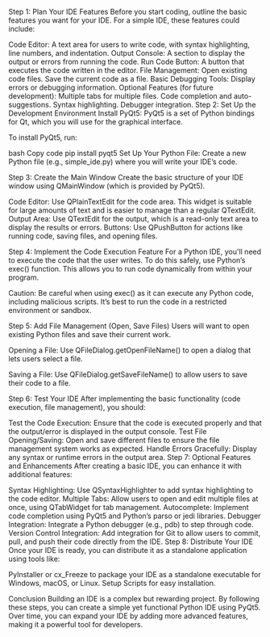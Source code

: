 Step 1: Plan Your IDE Features
Before you start coding, outline the basic features you want for your IDE. For a simple IDE, these features could include:

Code Editor: A text area for users to write code, with syntax highlighting, line numbers, and indentation.
Output Console: A section to display the output or errors from running the code.
Run Code Button: A button that executes the code written in the editor.
File Management:
Open existing code files.
Save the current code as a file.
Basic Debugging Tools: Display errors or debugging information.
Optional Features (for future development):
Multiple tabs for multiple files.
Code completion and auto-suggestions.
Syntax highlighting.
Debugger integration.
Step 2: Set Up the Development Environment
Install PyQt5: PyQt5 is a set of Python bindings for Qt, which you will use for the graphical interface.

To install PyQt5, run:

bash
Copy code
pip install pyqt5
Set Up Your Python File: Create a new Python file (e.g., simple_ide.py) where you will write your IDE’s code.

Step 3: Create the Main Window
Create the basic structure of your IDE window using QMainWindow (which is provided by PyQt5).

Code Editor: Use QPlainTextEdit for the code area. This widget is suitable for large amounts of text and is easier to manage than a regular QTextEdit.
Output Area: Use QTextEdit for the output, which is a read-only text area to display the results or errors.
Buttons: Use QPushButton for actions like running code, saving files, and opening files.

Step 4: Implement the Code Execution Feature
For a Python IDE, you'll need to execute the code that the user writes. To do this safely, use Python’s exec() function. This allows you to run code dynamically from within your program.

Caution: Be careful when using exec() as it can execute any Python code, including malicious scripts. It’s best to run the code in a restricted environment or sandbox.

Step 5: Add File Management (Open, Save Files)
Users will want to open existing Python files and save their current work.

Opening a File: Use QFileDialog.getOpenFileName() to open a dialog that lets users select a file.

Saving a File: Use QFileDialog.getSaveFileName() to allow users to save their code to a file.

Step 6: Test Your IDE
After implementing the basic functionality (code execution, file management), you should:

Test the Code Execution: Ensure that the code is executed properly and that the output/error is displayed in the output console.
Test File Opening/Saving: Open and save different files to ensure the file management system works as expected.
Handle Errors Gracefully: Display any syntax or runtime errors in the output area.
Step 7: Optional Features and Enhancements
After creating a basic IDE, you can enhance it with additional features:

Syntax Highlighting: Use QSyntaxHighlighter to add syntax highlighting to the code editor.
Multiple Tabs: Allow users to open and edit multiple files at once, using QTabWidget for tab management.
Autocomplete: Implement code completion using PyQt5 and Python’s parso or jedi libraries.
Debugger Integration: Integrate a Python debugger (e.g., pdb) to step through code.
Version Control Integration: Add integration for Git to allow users to commit, pull, and push their code directly from the IDE.
Step 8: Distribute Your IDE
Once your IDE is ready, you can distribute it as a standalone application using tools like:

PyInstaller or cx_Freeze to package your IDE as a standalone executable for Windows, macOS, or Linux.
Setup Scripts for easy installation.

Conclusion
Building an IDE is a complex but rewarding project. By following these steps, you can create a simple yet functional Python IDE using PyQt5. Over time, you can expand your IDE by adding more advanced features, making it a powerful tool for developers.
